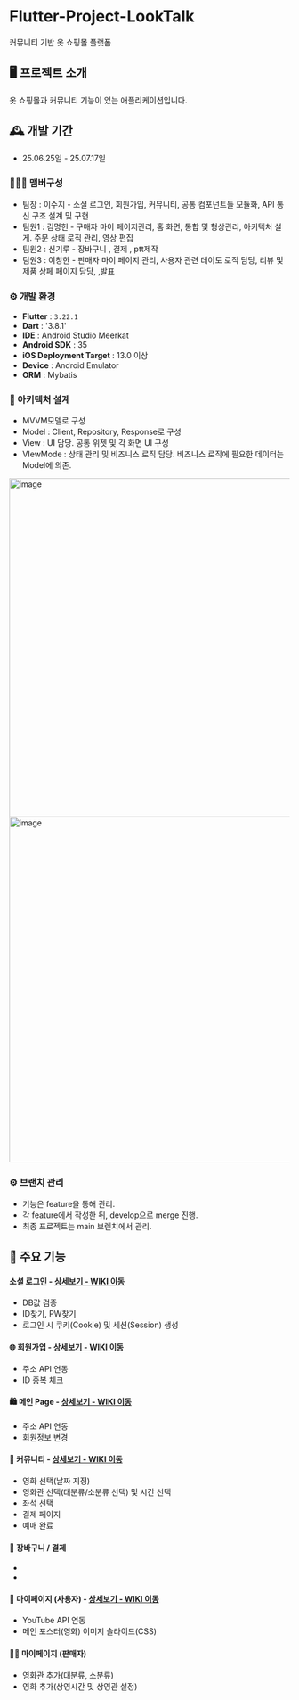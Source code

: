 # Flutter-Project-LookTalk
커뮤니티 기반 옷 쇼핑몰 플랫폼 


## 🖥️ 프로젝트 소개
옷 쇼핑몰과 커뮤니티 기능이 있는 애플리케이션입니다. 
<br>

## 🕰️ 개발 기간
* 25.06.25일 - 25.07.17일

### 🧑‍🤝‍🧑 맴버구성
 - 팀장  : 이수지 - 소셜 로그인, 회원가입, 커뮤니티, 공통 컴포넌트들 모듈화, API 통신 구조 설계 및 구현
 - 팀원1 : 김명헌 - 구매자 마이 페이지관리, 홈 화면, 통합 및 형상관리, 아키텍처 설게. 주문 상태 로직 관리, 영상 편집
 - 팀원2 : 신기루 - 장바구니 , 결제 , ptt제작
 - 팀원3 : 이창한 - 판매자 마이 페이지 관리, 사용자 관련 데이토 로직 담당, 리뷰 및 제품 상페 페이지 담당, ,발표   


### ⚙️ 개발 환경
- **Flutter** : `3.22.1`
- **Dart** : '3.8.1'
- **IDE** : Android Studio Meerkat 
- **Android SDK** : 35
- **iOS Deployment  Target** : 13.0 이상 
- **Device** : Android Emulator 
- **ORM** : Mybatis

### 📐 아키텍처 설계 
- MVVM모델로 구성
- Model : Client, Repository, Response로 구성
- View : UI 담당. 공통 위젯 및 각 화면 UI 구성
- VIewMode : 상태 관리 및 비즈니스 로직 담당. 비즈니스 로직에 필요한 데이터는 Model에 의존.
<img width="1192" height="608" alt="image" src="https://github.com/user-attachments/assets/f76a8eea-7eae-4038-9a23-1a4f9dc193ee" />
<img width="962" height="620" alt="image" src="https://github.com/user-attachments/assets/3179a9f6-bec3-4120-bc7c-a4dc754e6362" />

### ⚙️ 브랜치 관리
- 기능은 feature을 통해 관리.
- 각 feature에서 작성한 뒤, develop으로 merge 진행.
- 최종 프로젝트는 main 브렌치에서 관리. 




## 📌 주요 기능
#### 소셜 로그인 - <a href="https://github.com/LIKELION-Android-Bootcamp-4th/lookTalk/wiki/%EC%A3%BC%EC%9A%94-%EA%B8%B0%EB%8A%A5-%EC%86%8C%EA%B0%9C-(Login)" >상세보기 - WIKI 이동</a>
- DB값 검증
- ID찾기, PW찾기
- 로그인 시 쿠키(Cookie) 및 세션(Session) 생성

#### 🌐 회원가입 - <a href="https://github.com/chaehyuenwoo/SpringBoot-Project-MEGABOX/wiki/%EC%A3%BC%EC%9A%94-%EA%B8%B0%EB%8A%A5-%EC%86%8C%EA%B0%9C(Member)" >상세보기 - WIKI 이동</a>
- 주소 API 연동
- ID 중복 체크
#### 🛍️ 메인 Page - <a href="https://github.com/chaehyuenwoo/SpringBoot-Project-MEGABOX/wiki/%EC%A3%BC%EC%9A%94-%EA%B8%B0%EB%8A%A5-%EC%86%8C%EA%B0%9C(Member)" >상세보기 - WIKI 이동</a>
- 주소 API 연동
- 회원정보 변경

#### 💬 커뮤니티 - <a href="https://github.com/chaehyuenwoo/SpringBoot-Project-MEGABOX/wiki/%EC%A3%BC%EC%9A%94-%EA%B8%B0%EB%8A%A5-%EC%86%8C%EA%B0%9C(%EC%98%81%ED%99%94-%EC%98%88%EB%A7%A4)" >상세보기 - WIKI 이동</a>
- 영화 선택(날짜 지정)
- 영화관 선택(대분류/소분류 선택) 및 시간 선택
- 좌석 선택
- 결제 페이지
- 예매 완료
#### 🛒 장바구니 / 결제
- 
-
#### 🙋 마이페이지 (사용자) - <a href="https://github.com/chaehyuenwoo/SpringBoot-Project-MEGABOX/wiki/%EC%A3%BC%EC%9A%94-%EA%B8%B0%EB%8A%A5-%EC%86%8C%EA%B0%9C(%EB%A9%94%EC%9D%B8-Page)" >상세보기 - WIKI 이동</a>
- YouTube API 연동
- 메인 포스터(영화) 이미지 슬라이드(CSS)

#### 👨‍💼 마이페이지 (판매자)  
- 영화관 추가(대분류, 소분류)
- 영화 추가(상영시간 및 상영관 설정)
